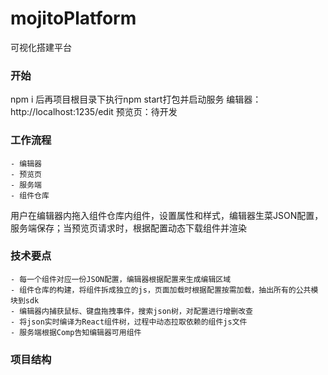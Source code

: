 # mojitoPlatform
可视化搭建平台

### 开始
npm i 后再项目根目录下执行npm start打包并启动服务
编辑器：http://localhost:1235/edit
预览页：待开发

### 工作流程
    - 编辑器
    - 预览页
    - 服务端
    - 组件仓库
用户在编辑器内拖入组件仓库内组件，设置属性和样式，编辑器生菜JSON配置，服务端保存；当预览页请求时，根据配置动态下载组件并渲染

### 技术要点
    - 每一个组件对应一份JSON配置，编辑器根据配置来生成编辑区域
    - 组件仓库的构建，将组件拆成独立的js，页面加载时根据配置按需加载，抽出所有的公共模块到sdk
    - 编辑器内捕获鼠标、键盘拖拽事件，搜索json树，对配置进行增删改查
    - 将json实时编译为React组件树，过程中动态拉取依赖的组件js文件
    - 服务端根据Comp告知编辑器可用组件
### 项目结构
